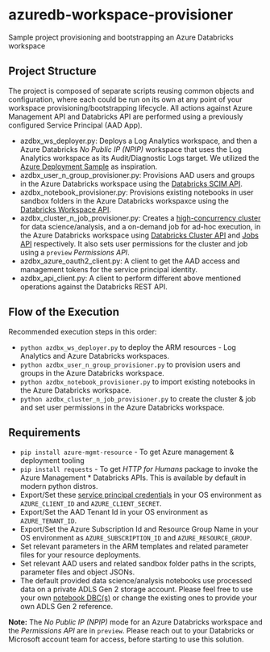 # azuredb-workspace-provisioner
Sample project provisioning and bootstrapping an Azure Databricks workspace

## Project Structure
The project is composed of separate scripts reusing common objects and configuration, where each could be run on its own at any point of your workspace provisioning/bootstrapping lifecycle. All actions against Azure Management API and Databricks API are performed using a previously configured Service Principal (AAD App).
* azdbx_ws_deployer.py: Deploys a Log Analytics workspace, and then a Azure Databricks _No Public IP (NPIP)_ workspace that uses the Log Analytics workspace as its Audit/Diagnostic Logs target. We utilized the [Azure Deployment Sample](https://github.com/Azure-Samples/resource-manager-python-template-deployment) as inspiration.
* azdbx_user_n_group_provisioner.py: Provisions AAD users and groups in the Azure Databricks workspace using the [Databricks SCIM API](https://docs.microsoft.com/en-us/azure/databricks/dev-tools/api/latest/scim/).
* azdbx_notebook_provisioner.py: Provisions existing notebooks in user sandbox folders in the Azure Databricks workspaxce using the [Databricks Workspace API](https://docs.microsoft.com/en-us/azure/databricks/dev-tools/api/latest/workspace).
* azdbx_cluster_n_job_provisioner.py: Creates a [high-concurrency cluster](https://docs.microsoft.com/en-us/azure/databricks/clusters/configure#--high-concurrency-clusters) for data science/analysis, and a on-demand job for ad-hoc execution, in the Azure Databricks workspace using [Databricks Cluster API](https://docs.microsoft.com/en-us/azure/databricks/dev-tools/api/latest/clusters) and [Jobs API](https://docs.microsoft.com/en-us/azure/databricks/dev-tools/api/latest/jobs) respectively. It also sets user permissions for the cluster and job using a `preview` _Permissions API_.
* azdbx_azure_oauth2_client.py: A client to get the AAD access and management tokens for the service principal identity.
* azdbx_api_client.py: A client to perform different above mentioned operations against the Databricks REST API.

## Flow of the Execution
Recommended execution steps in this order:
* `python azdbx_ws_deployer.py` to deploy the ARM resources - Log Analytics and Azure Databricks workspaces.
* `python azdbx_user_n_group_provisioner.py` to provision users and groups in the Azure Databricks workspace.
* `python azdbx_notebook_provisioner.py` to import existing notebooks in the Azure Databricks workspace.
* `python azdbx_cluster_n_job_provisioner.py` to create the cluster & job and set user permissions in the Azure Databricks workspace.

## Requirements
* `pip install azure-mgmt-resource` - To get Azure management & deployment tooling
* `pip install requests` - To get _HTTP for Humans_ package to invoke the Azure Management * Databricks APIs. This is available by default in modern python distros.
* Export/Set these [service principal credentials](https://docs.microsoft.com/en-us/azure/active-directory/develop/howto-create-service-principal-portal) in your OS environment as `AZURE_CLIENT_ID` and `AZURE_CLIENT_SECRET`.
* Export/Set the AAD Tenant Id in your OS environment as `AZURE_TENANT_ID`.
* Export/Set the Azure Subscription Id and Resource Group Name in your OS environment as `AZURE_SUBSCRIPTION_ID` and `AZURE_RESOURCE_GROUP`.
* Set relevant parameters in the ARM templates and related parameter files for your resource deployments.
* Set relevant AAD users and related sandbox folder paths in the scripts, parameter files and object JSONs.
* The default provided data science/analysis notebooks use processed data on a private ADLS Gen 2 storage account. Please feel free to use your own [notebook DBC(s)](https://docs.databricks.com/notebooks/notebooks-manage.html#databricks-archive) or change the existing ones to provide your own ADLS Gen 2 reference.

**Note:** The _No Public IP (NPIP)_ mode for an Azure Databricks workspace and the _Permissions API_ are in `preview`. Please reach out to your Databricks or Microsoft account team for access, before starting to use this solution.
